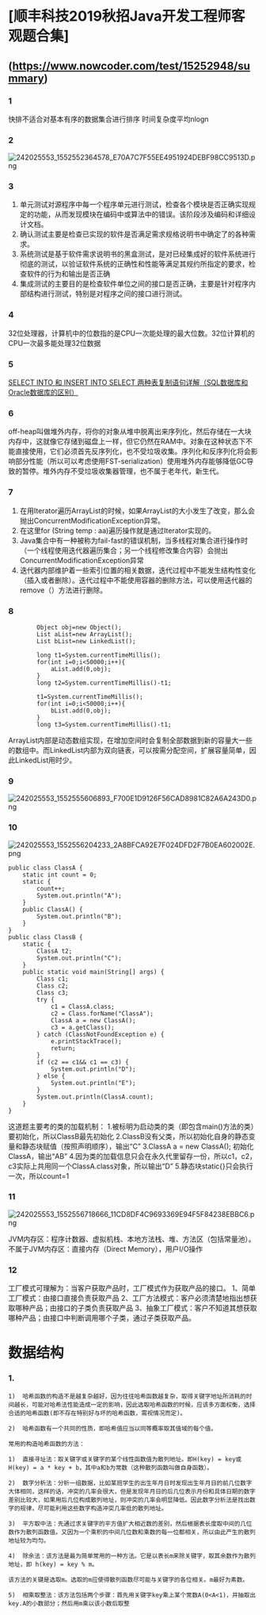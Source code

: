 # [顺丰科技2019秋招Java开发工程师客观题合集]
## (https://www.nowcoder.com/test/15252948/summary)

### 1
快排不适合对基本有序的数据集合进行排序
时间复杂度平均nlogn

### 2
![242025553_1552552364578_E70A7C7F55EE4951924DEBF98CC9513D.png](0)

### 3
1. 单元测试对源程序中每一个程序单元进行测试，检查各个模块是否正确实现规定的功能，从而发现模块在编码中或算法中的错误。该阶段涉及编码和详细设计文档。
2. 确认测试主要是检查已实现的软件是否满足需求规格说明书中确定了的各种需求。
3. 系统测试是基于软件需求说明书的黑盒测试，是对已经集成好的软件系统进行彻底的测试，以验证软件系统的正确性和性能等满足其规约所指定的要求，检查软件的行为和输出是否正确
4. 集成测试的主要目的是检查软件单位之间的接口是否正确，主要是针对程序内部结构进行测试，特别是对程序之间的接口进行测试。

### 4
32位处理器，计算机中的位数指的是CPU一次能处理的最大位数。32位计算机的CPU一次最多能处理32位数据

### 5
[SELECT INTO 和 INSERT INTO SELECT 两种表复制语句详解（SQL数据库和Oracle数据库的区别）](https://www.cnblogs.com/mq0036/p/4155136.html)

### 6
off-heap叫做堆外内存，将你的对象从堆中脱离出来序列化，然后存储在一大块内存中，这就像它存储到磁盘上一样，但它仍然在RAM中。对象在这种状态下不能直接使用，它们必须首先反序列化，也不受垃圾收集。序列化和反序列化将会影响部分性能（所以可以考虑使用FST-serialization）使用堆外内存能够降低GC导致的暂停。堆外内存不受垃圾收集器管理，也不属于老年代，新生代。

### 7
1. 在用Iterator遍历ArrayList的时候，如果ArrayList的大小发生了改变，那么会抛出ConcurrentModificationException异常。
2. 在这里for (String temp : aa)遍历操作就是通过Iterator实现的。
3. Java集合中有一种被称为fail-fast的错误机制，当多线程对集合进行操作时（一个线程使用迭代器遍历集合；另一个线程修改集合内容）会抛出ConcurrentModificationException异常
4. 迭代器内部维护着一些索引位置的相关数据，迭代过程中不能发生结构性变化（插入或者删除）。迭代过程中不能使用容器的删除方法，可以使用迭代器的remove（）方法进行删除。

### 8
```
        Object obj=new Object();
        List aList=new ArrayList();
        List bList=new LinkedList();
         
        long t1=System.currentTimeMillis();
        for(int i=0;i<50000;i++){
            aList.add(0,obj);
        }
        long t2=System.currentTimeMillis()-t1;
         
        t1=System.currentTimeMillis();
        for(int i=0;i<50000;i++){
            bList.add(0,obj);
        }
        long t3=System.currentTimeMillis()-t1; 
```
ArrayList内部是动态数组实现，在增加空间时会复制全部数据到新的容量大一些的数组中。而LinkedList内部为双向链表，可以按需分配空间，扩展容量简单，因此LinkedList用时少。

### 9
![242025553_1552555606893_F700E1D9126F56CAD8981C82A6A243D0.png](1)


### 10

![242025553_1552556204233_2A8BFCA92E7F024DFD2F7B0EA602002E.png](2)

```
public class ClassA {
    static int count = 0;
    static {
        count++;
        System.out.println("A");
    }
    public ClassA() {
        System.out.println("B");
    }
}
public class ClassB {
    static {
        ClassA t2;
        System.out.println("C");
    }
    public static void main(String[] args) {
        Class c1;
        Class c2;
        Class c3;
        try {
            c1 = ClassA.class;
            c2 = Class.forName("ClassA");
            ClassA a = new ClassA();  
            c3 = a.getClass();
        } catch (ClassNotFoundException e) {
            e.printStackTrace();
            return;
        }
        if (c2 == c1&& c1 == c3) {
            System.out.println("D");
        } else {
            System.out.println("E");
        }
        System.out.println(ClassA.count);
    }
}
```
这道题主要考的类的加载机制：
1.被标明为启动类的类（即包含main()方法的类）要初始化，所以ClassB最先初始化
2.ClassB没有父类，所以初始化自身的静态变量和静态块赋值（按照声明顺序），输出“C”
3.ClassA a = new ClassA(); 初始化ClassA，输出“AB”
4.因为类的加载信息只会在永久代里留存一份，所以c1，c2，c3实际上共用同一个ClassA.class对象，所以输出“D”
5.静态块static{}只会执行一次，所以count=1

### 11
![242025553_1552556718666_11CD8DF4C9693369E94F5F84238EBBC6.png](3)

JVM内存区：程序计数器、虚拟机栈、本地方法栈、堆、方法区（包括常量池）。
不属于JVM内存区：直接内存（Direct Memory），用户I/O操作

### 12
工厂模式可理解为：当客户获取产品时，工厂模式作为获取产品的接口。
1、简单工厂模式：由接口直接负责获取产品
2、工厂方法模式：客户必须清楚地指出想获取哪种产品；由接口的子类负责获取产品
3、抽象工厂模式：客户不知道其想获取哪种产品；由接口中判断调用哪个子类，通过子类获取产品。






# 数据结构
 
### 1.
```
1)  哈希函数的构造不是越复杂越好，因为往往哈希函数越复杂，取得关键字地址所消耗的时间越长，可能对哈希法性能造成一定的影响，因此选取哈希函数的时候，应该多方面权衡，选择合适的哈希函数(即不存在特别好与坏的哈希函数，需视情况而定)。

2)  哈希函数有一个共同的性质，即哈希值应当以同等概率取其值域的每个值。

常用的构造哈希函数的方法：

1)  直接寻址法：取关键字或关键字的某个线性函数值为散列地址。即H(key) = key或H(key) = a * key + b，其中a和b为常数（这种散列函数叫做自身函数）。

2)  数字分析法：分析一组数据，比如某班学生的出生年月日时发现出生年月日的前几位数字大体相同，这样的话，冲突的几率会很大，但是发现年月日的后几位表示月份和具体日期的数字差别比较大，如果用后几位构成散列地址，则冲突的几率会明显降低。因此数字分析法是找出数字的规律，尽可能利用这些数字构造冲突几率低的散列地址。

3)  平方取中法：先通过求关键字的平方值扩大相近数的差别，然后根据表长度取中间的几位数作为散列函数值。又因为一个乘积的中间几位数和乘数的每一位都相关，所以由此产生的散列地址较为均匀。

4)  除余法：该方法是最为简单常用的一种方法。它是以表长m来除关键字，取其余数作为散列地址，即 h(key) = key % m。

该方法的关键是选取m。选取的m应使得散列函数尽可能与关键字的各位相关。m最好为素数。

5)  相乘取整法：该方法包括两个步骤：首先用关键字key乘上某个常数A(0<A<1)，并抽取出key.A的小数部分；然后用m乘以该小数后取整
```